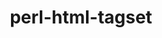 ---
title: "perl-html-tagset"
layout: cache
categories: [package, develop-2025-04-27]
meta: {"compilers": ["none"], "num_specs": 2, "num_specs_by_stack": {"data-vis-sdk": 1, "e4s": 1, "hep": 1, "root": 2}, "oss": ["ubuntu20.04", "ubuntu22.04"], "platforms": ["linux"], "stacks": ["data-vis-sdk", "e4s", "hep", "root"], "targets": ["x86_64_v3"], "versions": ["3.24"]}
spec_details: [{"compiler": "none", "hash": "pczdrxyiouzslzyqmuqsxvav57pyociu", "os": "ubuntu22.04", "platform": "linux", "size": "-", "stacks": ["e4s", "hep", "root"], "target": "x86_64_v3", "variants": ["build_system=perl"], "versions": ["3.24"]}, {"compiler": "none", "hash": "u2k6q7wosfwcdtrflqwhv6wpegstymbh", "os": "ubuntu20.04", "platform": "linux", "size": "-", "stacks": ["data-vis-sdk", "root"], "target": "x86_64_v3", "variants": ["build_system=perl"], "versions": ["3.24"]}]
---